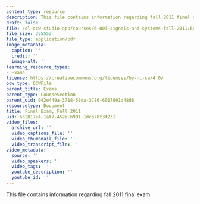 ```yaml
---
content_type: resource
description: This file contains information regarding fall 2011 final exam.
draft: false
file: /ol-ocw-studio-app/courses/6-003-signals-and-systems-fall-2011/662817e41af7452eb9911dca78f3f231_MIT6_003F11_final.pdf
file_size: 365553
file_type: application/pdf
image_metadata:
  caption: ''
  credit: ''
  image-alt: ''
learning_resource_types:
- Exams
license: https://creativecommons.org/licenses/by-nc-sa/4.0/
ocw_type: OCWFile
parent_title: Exams
parent_type: CourseSection
parent_uid: 042e449a-3718-58da-3786-6017891d48d8
resourcetype: Document
title: Final Exam, Fall 2011
uid: 662817e4-1af7-452e-b991-1dca78f3f231
video_files:
  archive_url: ''
  video_captions_file: ''
  video_thumbnail_file: ''
  video_transcript_file: ''
video_metadata:
  source: ''
  video_speakers: ''
  video_tags: ''
  youtube_description: ''
  youtube_id: ''
---
```

This file contains information regarding fall 2011 final exam.